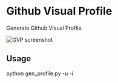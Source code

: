 # Github Visual Profile
Generate Github Visual Profile 

![GVP screenshot](https://mengzhuo.org/gvp-screen.png "GVP screenshot")

## Usage

python gen_profile.py -u <your github username> -i <template path> -o <out file path>
